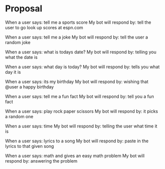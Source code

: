 # Proposal

When a user says: tell me a sports score
My bot will respond by: tell the user to go look up scores at espn.com

When a user says: tell me a joke 
My bot will respond by: tell the user a random joke 

When a user says: what is todays date?
My bot will respond by: telling you what the date is

When a user says: what day is today?
My bot will respond by: tells you what day it is

When a user says: its my birthday
My bot will respond by: wishing that @user a happy birthday

When a user says: tell me a fun fact
My bot will respond by: tell you a fun fact

When a user says: play rock paper scissors 
My bot will respond by: it picks a random one

When a user says: time
My bot will respond by: telling the user what time it is

When a user says: lyrics to a song
My bot will respond by: paste in the lyrics to that given song

When a user says: math and gives an easy math problem
My bot will respond by: answering the problem